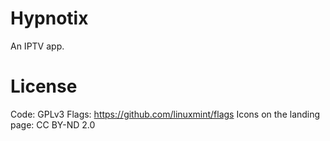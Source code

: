 # Hypnotix

An IPTV app.

# License

Code: GPLv3
Flags: https://github.com/linuxmint/flags
Icons on the landing page: CC BY-ND 2.0
